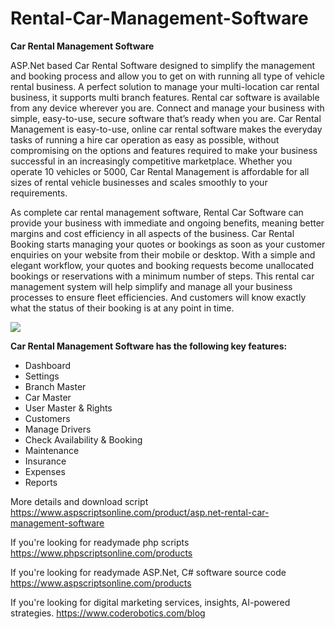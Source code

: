 # Rental-Car-Management-Software
<b>Car Rental Management Software</b>

ASP.Net based Car Rental Software designed to simplify the management and booking process and allow you to get on with running all type of vehicle rental business. A perfect solution to manage your multi-location car rental business, it supports multi branch features. Rental car software is available from any device wherever you are. Connect and manage your business with simple, easy-to-use, secure software that’s ready when you are. Car Rental Management is easy-to-use, online car rental software makes the everyday tasks of running a hire car operation as easy as possible, without compromising on the options and features required to make your business successful in an increasingly competitive marketplace. Whether you operate 10 vehicles or 5000, Car Rental Management is affordable for all sizes of rental vehicle businesses and scales smoothly to your requirements.

As complete car rental management software, Rental Car Software can provide your business with immediate and ongoing benefits, meaning better margins and cost efficiency in all aspects of the business. Car Rental Booking starts managing your quotes or bookings as soon as your customer enquiries on your website from their mobile or desktop. With a simple and elegant workflow, your quotes and booking requests become unallocated bookings or reservations with a minimum number of steps. This rental car management system will help simplify and manage all your business processes to ensure fleet efficiencies. And customers will know exactly what the status of their booking is at any point in time.

<img src="https://www.aspscriptsonline.com/frontend/assets/templates/1738614857_531ab5ef7266514c0d1b.webp">

<b>Car Rental Management Software has the following key features:</b>

<ul>
<li>Dashboard</li>
<li>Settings</li>
<li>Branch Master</li>
<li>Car Master</li>
<li>User Master & Rights</li>
<li>Customers</li>
<li>Manage Drivers</li>
<li>Check Availability & Booking</li>
<li>Maintenance</li>
<li>Insurance</li>
<li>Expenses</li>
<li>Reports</li>
</ul>

More details and download script
https://www.aspscriptsonline.com/product/asp.net-rental-car-management-software

If you're looking for readymade php scripts
https://www.phpscriptsonline.com/products

If you're looking for readymade ASP.Net, C# software source code
https://www.aspscriptsonline.com/products

If you're looking for digital marketing services, insights, AI-powered strategies.
https://www.coderobotics.com/blog
